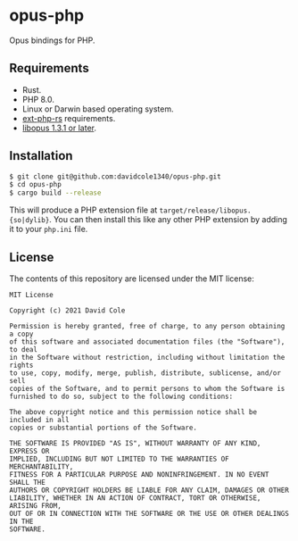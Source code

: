 # opus-php

Opus bindings for PHP.

## Requirements

- Rust.
- PHP 8.0.
- Linux or Darwin based operating system.
- [ext-php-rs](https://github.com/davidcole1340/ext-php-rs#requirements) requirements.
- [libopus 1.3.1 or later](https://opus-codec.org/downloads/).

## Installation

```sh
$ git clone git@github.com:davidcole1340/opus-php.git
$ cd opus-php
$ cargo build --release
```

This will produce a PHP extension file at `target/release/libopus.{so|dylib}`.
You can then install this like any other PHP extension by adding it to your `php.ini` file.

## License

The contents of this repository are licensed under the MIT license:

```
MIT License

Copyright (c) 2021 David Cole

Permission is hereby granted, free of charge, to any person obtaining a copy
of this software and associated documentation files (the "Software"), to deal
in the Software without restriction, including without limitation the rights
to use, copy, modify, merge, publish, distribute, sublicense, and/or sell
copies of the Software, and to permit persons to whom the Software is
furnished to do so, subject to the following conditions:

The above copyright notice and this permission notice shall be included in all
copies or substantial portions of the Software.

THE SOFTWARE IS PROVIDED "AS IS", WITHOUT WARRANTY OF ANY KIND, EXPRESS OR
IMPLIED, INCLUDING BUT NOT LIMITED TO THE WARRANTIES OF MERCHANTABILITY,
FITNESS FOR A PARTICULAR PURPOSE AND NONINFRINGEMENT. IN NO EVENT SHALL THE
AUTHORS OR COPYRIGHT HOLDERS BE LIABLE FOR ANY CLAIM, DAMAGES OR OTHER
LIABILITY, WHETHER IN AN ACTION OF CONTRACT, TORT OR OTHERWISE, ARISING FROM,
OUT OF OR IN CONNECTION WITH THE SOFTWARE OR THE USE OR OTHER DEALINGS IN THE
SOFTWARE.
```